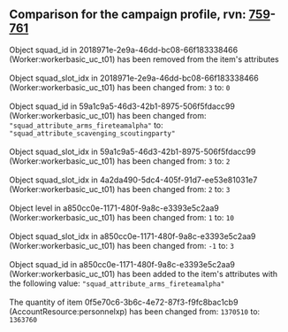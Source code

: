 ## Comparison for the campaign profile, rvn: [759](https://github.com/PRO100KatYT/FortniteProfileRevisions/tree/main/profiles/campaign/759%20campaign.json)-[761](https://github.com/PRO100KatYT/FortniteProfileRevisions/tree/main/profiles/campaign/761%20campaign.json)

Object squad_id in 2018971e-2e9a-46dd-bc08-66f183338466 (Worker:workerbasic_uc_t01) has been removed from the item's attributes
<br><br>
Object squad_slot_idx in 2018971e-2e9a-46dd-bc08-66f183338466 (Worker:workerbasic_uc_t01) has been changed from: `3` to: `0`
<br><br>
Object squad_id in 59a1c9a5-46d3-42b1-8975-506f5fdacc99 (Worker:workerbasic_uc_t01) has been changed from: `"squad_attribute_arms_fireteamalpha"` to: `"squad_attribute_scavenging_scoutingparty"`
<br><br>
Object squad_slot_idx in 59a1c9a5-46d3-42b1-8975-506f5fdacc99 (Worker:workerbasic_uc_t01) has been changed from: `3` to: `2`
<br><br>
Object squad_slot_idx in 4a2da490-5dc4-405f-91d7-ee53e81031e7 (Worker:workerbasic_uc_t01) has been changed from: `2` to: `3`
<br><br>
Object level in a850cc0e-1171-480f-9a8c-e3393e5c2aa9 (Worker:workerbasic_uc_t01) has been changed from: `1` to: `10`
<br><br>
Object squad_slot_idx in a850cc0e-1171-480f-9a8c-e3393e5c2aa9 (Worker:workerbasic_uc_t01) has been changed from: `-1` to: `3`
<br><br>
Object squad_id in a850cc0e-1171-480f-9a8c-e3393e5c2aa9 (Worker:workerbasic_uc_t01) has been added to the item's attributes with the following value: `"squad_attribute_arms_fireteamalpha"`
<br><br>
The quantity of item 0f5e70c6-3b6c-4e72-87f3-f9fc8bac1cb9 (AccountResource:personnelxp) has been changed from: `1370510` to: `1363760`
<br><br>
